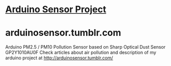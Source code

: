 # <a href="http://arduinosensor.tumblr.com/"> Arduino Sensor Project</a>
# arduinosensor.tumblr.com
Arduino PM2.5 / PM10 Pollution Sensor based on Sharp Optical Dust Sensor GP2Y1010AU0F
Check articles about air pollution and description of my arduino project at http://arduinosensor.tumblr.com/
